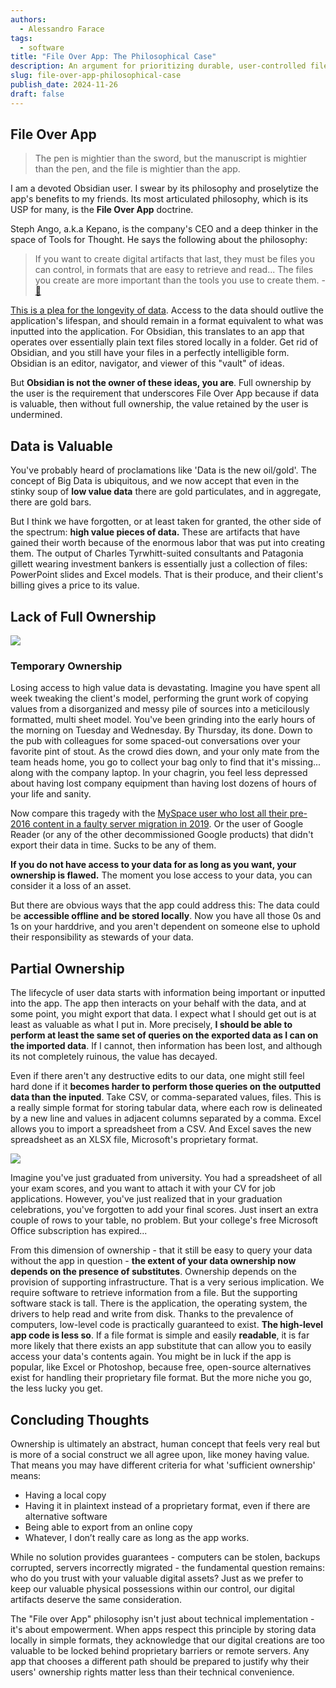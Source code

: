 ```yaml
---
authors:
  - Alessandro Farace
tags:
  - software
title: "File Over App: The Philosophical Case"
description: An argument for prioritizing durable, user-controlled files over proprietary applications.
slug: file-over-app-philosophical-case
publish_date: 2024-11-26
draft: false
---
```

## File Over App

> The pen is mightier than the sword, but the manuscript is mightier than the pen, and the file is mightier than the app.

I am a devoted Obsidian user. I swear by its philosophy and proselytize the app's benefits to my friends. Its most articulated philosophy, which is its USP for many, is the **File Over App** doctrine.

Steph Ango, a.k.a Kepano, is the company's CEO and a deep thinker in the space of Tools for Thought. He says the following about the philosophy:

> If you want to create digital artifacts that last, they must be files you can control, in formats that are easy to retrieve and read... The files you create are more important than the tools you use to create them. - [🔗](https://stephango.com/file-over-app)

[This is a plea for the longevity of data](https://rishikeshs.com/file-over-app/). Access to the data should outlive the application's lifespan, and should remain in a format equivalent to what was inputted into the application. For Obsidian, this translates to an app that operates over essentially plain text files stored locally in a folder. Get rid of Obsidian, and you still have your files in a perfectly intelligible form. Obsidian is an editor, navigator, and viewer of this "vault" of ideas.

But **Obsidian is not the owner of these ideas, you are**. Full ownership by the user is the requirement that underscores File Over App because if data is valuable, then without full ownership, the value retained by the user is undermined.


## Data is Valuable

You've probably heard of proclamations like 'Data is the new oil/gold'. The concept of Big Data is ubiquitous, and we now accept that even in the stinky soup of **low value data** there are gold particulates, and in aggregate, there are gold bars.

But I think we have forgotten, or at least taken for granted, the other side of the spectrum: **high value pieces of data.** These are artifacts that have gained their worth because of the enormous labor that was put into creating them. The output of Charles Tyrwhitt-suited consultants and Patagonia gillett wearing investment bankers is essentially just a collection of files: PowerPoint slides and Excel models. That is their produce, and their client's billing gives a price to its value.

## Lack of Full Ownership

![](https://substackcdn.com/image/fetch/$s_!7C8i!,w_1456,c_limit,f_auto,q_auto:good,fl_progressive:steep/https%3A%2F%2Fsubstack-post-media.s3.amazonaws.com%2Fpublic%2Fimages%2Fc022ce40-1cc5-48d1-a0d4-7cfd1be0ca42_1744x1744.png)


### Temporary Ownership

Losing access to high value data is devastating. Imagine you have spent all week tweaking the client's model, performing the grunt work of copying values from a disorganized and messy pile of sources into a meticilously formatted, multi sheet model. You've been grinding into the early hours of the morning on Tuesday and Wednesday. By Thursday, its done. Down to the pub with colleagues for some spaced-out conversations over your favorite pint of stout. As the crowd dies down, and your only mate from the team heads home, you go to collect your bag only to find that it's missing... along with the company laptop. In your chagrin, you feel less depressed about having lost company equipment than having lost dozens of hours of your life and sanity.

Now compare this tragedy with the [MySpace user who lost all their pre-2016 content in a faulty server migration in 2019](https://www.theguardian.com/technology/2019/mar/18/myspace-loses-all-content-uploaded-before-2016). Or the user of Google Reader (or any of the other decommissioned Google products) that didn't export their data in time. Sucks to be any of them.

**If you do not have access to your data for as long as you want, your ownership is flawed.** The moment you lose access to your data, you can consider it a loss of an asset.

But there are obvious ways that the app could address this: The data could be **accessible offline and be stored locally**. Now you have all those 0s and 1s on your harddrive, and you aren't dependent on someone else to uphold their responsibility as stewards of your data.

## Partial Ownership

The lifecycle of user data starts with information being important or inputted into the app. The app then interacts on your behalf with the data, and at some point, you might export that data. I expect what I should get out is at least as valuable as what I put in. More precisely, **I should be able to perform at least the same set of queries on the exported data as I can on the imported data**. If I cannot, then information has been lost, and although its not completely ruinous, the value has decayed.

Even if there aren't any destructive edits to our data, one might still feel hard done if it **becomes harder to perform those queries on the outputted data than the inputed**. Take CSV, or comma-separated values, files. This is a really simple format for storing tabular data, where each row is delineated by a new line and values in adjacent columns separated by a comma. Excel allows you to import a spreadsheet from a CSV. And Excel saves the new spreadsheet as an XLSX file, Microsoft's proprietary format.

![](https://substackcdn.com/image/fetch/$s_!Ya_O!,w_1456,c_limit,f_auto,q_auto:good,fl_progressive:steep/https%3A%2F%2Fsubstack-post-media.s3.amazonaws.com%2Fpublic%2Fimages%2Fdd3fc99d-3b97-4e04-ab3b-80ed80ca5d93_1956x802.png)


Imagine you've just graduated from university. You had a spreadsheet of all your exam scores, and you want to attach it with your CV for job applications. However, you've just realized that in your graduation celebrations, you've forgotten to add your final scores. Just insert an extra couple of rows to your table, no problem. But your college's free Microsoft Office subscription has expired...

From this dimension of ownership - that it still be easy to query your data without the app in question - **the extent of your data ownership now depends on the presence of substitutes**. Ownership depends on the provision of supporting infrastructure. That is a very serious implication. We require software to retrieve information from a file. But the supporting software stack is tall. There is the application, the operating system, the drivers to help read and write from disk. Thanks to the prevalence of computers, low-level code is practically guaranteed to exist. **The high-level app code is less so**. If a file format is simple and easily **readable**, it is far more likely that there exists an app substitute that can allow you to easily access your data's contents again. You might be in luck if the app is popular, like Excel or Photoshop, because free, open-source alternatives exist for handling their proprietary file format. But the more niche you go, the less lucky you get.

## Concluding Thoughts

Ownership is ultimately an abstract, human concept that feels very real but is more of a social construct we all agree upon, like money having value. That means you may have different criteria for what 'sufficient ownership' means:

- Having a local copy
- Having it in plaintext instead of a proprietary format, even if there are alternative software
- Being able to export from an online copy
- Whatever, I don’t really care as long as the app works.


While no solution provides guarantees - computers can be stolen, backups corrupted, servers incorrectly migrated - the fundamental question remains: who do you trust with your valuable digital assets? Just as we prefer to keep our valuable physical possessions within our control, our digital artifacts deserve the same consideration.

The "File over App" philosophy isn't just about technical implementation - it's about empowerment. When apps respect this principle by storing data locally in simple formats, they acknowledge that our digital creations are too valuable to be locked behind proprietary barriers or remote servers. Any app that chooses a different path should be prepared to justify why their users' ownership rights matter less than their technical convenience.
